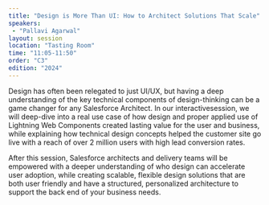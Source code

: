 ```yaml
---
title: "Design is More Than UI: How to Architect Solutions That Scale"
speakers:
 - "Pallavi Agarwal"
layout: session
location: "Tasting Room"
time: "11:05-11:50"
order: "C3"
edition: "2024"
---
```


Design has often been relegated to just UI/UX, but having a deep understanding of the key technical components of design-thinking can be a game changer for any Salesforce Architect. In our interactivesession, we will deep-dive into a real use case of how design and proper applied use of Lightning Web Components created lasting value for the user and business, while explaining how technical design concepts helped the customer site go live with a reach of over 2 million users with high lead conversion rates. 

After this session, Salesforce architects and delivery teams will be empowered with a deeper understanding of who design can accelerate user adoption, while creating scalable, flexible design solutions that are both user friendly and have a structured, personalized architecture to support the back end of your business needs. 